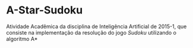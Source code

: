# A-Star-Sudoku
Atividade Acadêmica da disciplina de Inteligência Artificial de 2015-1, que consiste na implementação da resolução do jogo *Sudoku* utilizando o algoritmo A*
